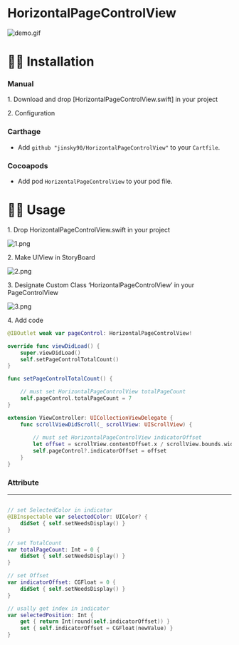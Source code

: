 # HorizontalPageControlView

![demo.gif](https://github.com/jinsky90/HorizontalPageControlView/blob/master/Resource/demo.gif)

# 👨‍💻 Installation

### Manual

1\. Download and drop [HorizontalPageControlView.swift] in your project

2\. Configuration

### Carthage
- Add `github "jinsky90/HorizontalPageControlView"` to your `Cartfile`.

### Cocoapods
- Add pod `HorizontalPageControlView` to your pod file.

# 👩‍🍳 Usage

1\. Drop HorizontalPageControlView.swift in your project

![1.png](https://github.com/jinsky90/HorizontalPageControlView/blob/master/Resource/1.png)


2\. Make UIView in StoryBoard

![2.png](https://github.com/jinsky90/HorizontalPageControlView/blob/master/Resource/2.png)


3\. Designate Custom Class ‘HorizontalPageControlView’ in your PageControlView

![3.png](https://github.com/jinsky90/HorizontalPageControlView/blob/master/Resource/3.png)


4\. Add code

```swift
@IBOutlet weak var pageControl: HorizontalPageControlView!

override func viewDidLoad() {
    super.viewDidLoad()
    self.setPageControlTotalCount()
}

func setPageControlTotalCount() {

    // must set HorizontalPageControlView totalPageCount    
    self.pageControl.totalPageCount = 7
}

extension ViewController: UICollectionViewDelegate {
    func scrollViewDidScroll(_ scrollView: UIScrollView) {
    
        // must set HorizontalPageControlView indicatorOffset    
        let offset = scrollView.contentOffset.x / scrollView.bounds.width
        self.pageControl?.indicatorOffset = offset
    }
}
```

### Attribute

-------------

```swift

// set SelectedColor in indicator
@IBInspectable var selectedColor: UIColor? {
    didSet { self.setNeedsDisplay() }
}

// set TotalCount
var totalPageCount: Int = 0 {
    didSet { self.setNeedsDisplay() }
}

// set Offset
var indicatorOffset: CGFloat = 0 {
    didSet { self.setNeedsDisplay() }
}

// usally get index in indicator
var selectedPosition: Int {
    get { return Int(round(self.indicatorOffset)) }
    set { self.indicatorOffset = CGFloat(newValue) }
}
```
